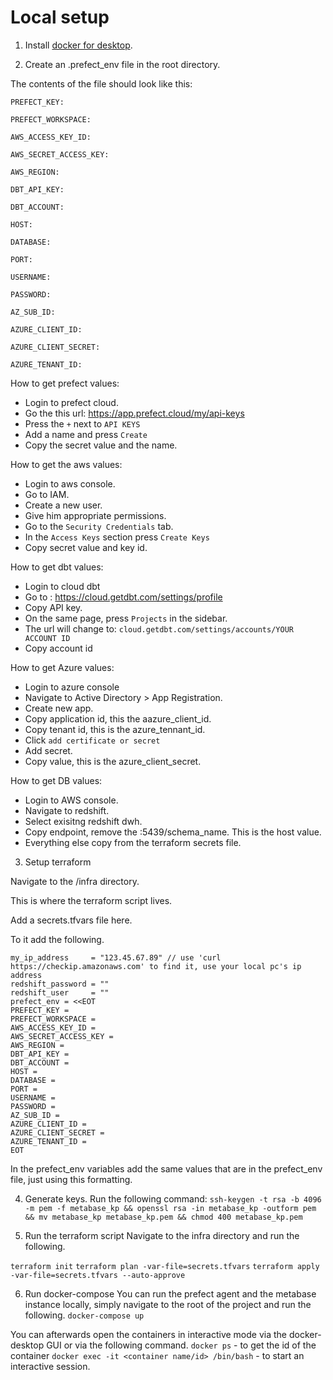 # Local setup

1. Install [docker for desktop](https://www.docker.com/products/docker-desktop/). 

2. Create an .prefect_env file in the root directory. 

The contents of the file should look like this: 
```
PREFECT_KEY: 

PREFECT_WORKSPACE:

AWS_ACCESS_KEY_ID: 

AWS_SECRET_ACCESS_KEY: 

AWS_REGION:

DBT_API_KEY: 

DBT_ACCOUNT:

HOST: 

DATABASE: 

PORT:

USERNAME:

PASSWORD:

AZ_SUB_ID: 

AZURE_CLIENT_ID: 

AZURE_CLIENT_SECRET: 

AZURE_TENANT_ID: 

```
How to get prefect values:
- Login to prefect cloud. 
 - Go the this url: https://app.prefect.cloud/my/api-keys
- Press the `+` next to `API KEYS`
- Add a name and press `Create`
- Copy the secret value and the name.  

How to get the aws values: 
- Login to aws console.
- Go to IAM.
- Create a new user.
- Give him appropriate permissions. 
- Go to the `Security Credentials` tab.
- In the `Access Keys` section press `Create Keys`
- Copy secret value and key id. 

How to get dbt values:
- Login to cloud dbt
- Go to : https://cloud.getdbt.com/settings/profile
- Copy API key. 
- On the same page, press `Projects` in the sidebar. 
- The url will change to: `cloud.getdbt.com/settings/accounts/YOUR ACCOUNT ID`
- Copy account id

How to get Azure values:
- Login to azure console
- Navigate to Active Directory > App Registration.
- Create new app. 
- Copy application id, this the aazure_client_id. 
- Copy tenant id, this is the azure_tennant_id. 
- Click `add certificate or secret`
- Add secret.
- Copy value, this is the azure_client_secret.

How to get DB values:
- Login to AWS console. 
- Navigate to redshift. 
- Select exisitng redshift dwh. 
- Copy endpoint, remove the :5439/schema_name. This is the host value. 
- Everything else copy from the terraform secrets file. 

3. Setup terraform

Navigate to the /infra directory. 

This is where the terraform script lives. 

Add a secrets.tfvars file here. 

To it add the following. 

```
my_ip_address     = "123.45.67.89" // use 'curl https://checkip.amazonaws.com' to find it, use your local pc's ip address
redshift_password = ""
redshift_user     = ""
prefect_env = <<EOT
PREFECT_KEY = 
PREFECT_WORKSPACE = 
AWS_ACCESS_KEY_ID = 
AWS_SECRET_ACCESS_KEY = 
AWS_REGION = 
DBT_API_KEY = 
DBT_ACCOUNT =
HOST = 
DATABASE = 
PORT = 
USERNAME = 
PASSWORD = 
AZ_SUB_ID = 
AZURE_CLIENT_ID = 
AZURE_CLIENT_SECRET = 
AZURE_TENANT_ID = 
EOT
```

In the prefect_env variables add the same values that are in the prefect_env file, just using this formatting. 

4. Generate keys. 
Run the following command: 
```ssh-keygen -t rsa -b 4096 -m pem -f metabase_kp && openssl rsa -in metabase_kp -outform pem && mv metabase_kp metabase_kp.pem && chmod 400 metabase_kp.pem```

5. Run the terraform script
Navigate to the infra directory and run the following.

`terraform init`
`terraform plan -var-file=secrets.tfvars`
`terraform apply -var-file=secrets.tfvars --auto-approve`

6. Run docker-compose
You can run the prefect agent and the metabase instance locally, simply navigate to the root of the project and run the following.
`docker-compose up`

You can afterwards open the containers in interactive mode via the docker-desktop GUI or via the following command. 
`docker ps` - to get the id of the container
`docker exec -it <container name/id> /bin/bash` - to start an interactive session.

